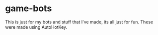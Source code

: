 # game-bots
This is just for my bots and stuff that I've made, its all just for fun.
These were made using AutoHotKey.
